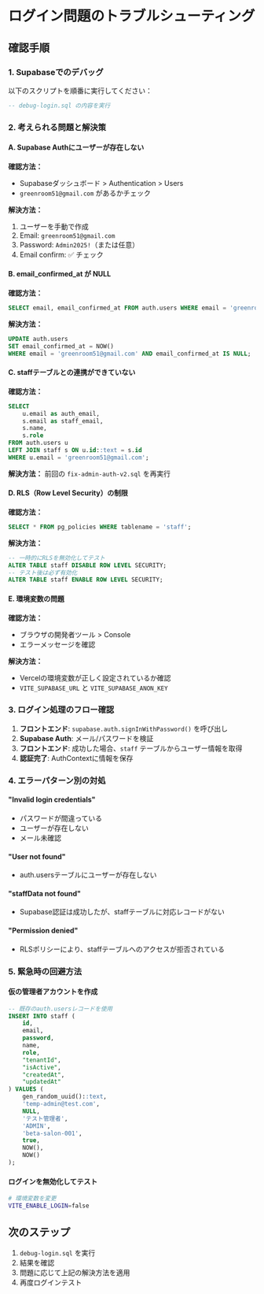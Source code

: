 # ログイン問題のトラブルシューティング

## 確認手順

### 1. Supabaseでのデバッグ
以下のスクリプトを順番に実行してください：

```sql
-- debug-login.sql の内容を実行
```

### 2. 考えられる問題と解決策

#### A. Supabase Authにユーザーが存在しない
**確認方法：**
- Supabaseダッシュボード > Authentication > Users
- `greenroom51@gmail.com` があるかチェック

**解決方法：**
1. ユーザーを手動で作成
2. Email: `greenroom51@gmail.com`
3. Password: `Admin2025!`（または任意）
4. Email confirm: ✅ チェック

#### B. email_confirmed_at が NULL
**確認方法：**
```sql
SELECT email, email_confirmed_at FROM auth.users WHERE email = 'greenroom51@gmail.com';
```

**解決方法：**
```sql
UPDATE auth.users 
SET email_confirmed_at = NOW() 
WHERE email = 'greenroom51@gmail.com' AND email_confirmed_at IS NULL;
```

#### C. staffテーブルとの連携ができていない
**確認方法：**
```sql
SELECT 
    u.email as auth_email,
    s.email as staff_email,
    s.name,
    s.role
FROM auth.users u
LEFT JOIN staff s ON u.id::text = s.id
WHERE u.email = 'greenroom51@gmail.com';
```

**解決方法：**
前回の `fix-admin-auth-v2.sql` を再実行

#### D. RLS（Row Level Security）の制限
**確認方法：**
```sql
SELECT * FROM pg_policies WHERE tablename = 'staff';
```

**解決方法：**
```sql
-- 一時的にRLSを無効化してテスト
ALTER TABLE staff DISABLE ROW LEVEL SECURITY;
-- テスト後は必ず有効化
ALTER TABLE staff ENABLE ROW LEVEL SECURITY;
```

#### E. 環境変数の問題
**確認方法：**
- ブラウザの開発者ツール > Console
- エラーメッセージを確認

**解決方法：**
- Vercelの環境変数が正しく設定されているか確認
- `VITE_SUPABASE_URL` と `VITE_SUPABASE_ANON_KEY`

### 3. ログイン処理のフロー確認

1. **フロントエンド**: `supabase.auth.signInWithPassword()` を呼び出し
2. **Supabase Auth**: メール/パスワードを検証
3. **フロントエンド**: 成功した場合、`staff` テーブルからユーザー情報を取得
4. **認証完了**: AuthContextに情報を保存

### 4. エラーパターン別の対処

#### "Invalid login credentials"
- パスワードが間違っている
- ユーザーが存在しない
- メール未確認

#### "User not found"
- auth.usersテーブルにユーザーが存在しない

#### "staffData not found"
- Supabase認証は成功したが、staffテーブルに対応レコードがない

#### "Permission denied"
- RLSポリシーにより、staffテーブルへのアクセスが拒否されている

### 5. 緊急時の回避方法

#### 仮の管理者アカウントを作成
```sql
-- 既存のauth.usersレコードを使用
INSERT INTO staff (
    id,
    email,
    password,
    name,
    role,
    "tenantId",
    "isActive",
    "createdAt",
    "updatedAt"
) VALUES (
    gen_random_uuid()::text,
    'temp-admin@test.com',
    NULL,
    'テスト管理者',
    'ADMIN',
    'beta-salon-001',
    true,
    NOW(),
    NOW()
);
```

#### ログインを無効化してテスト
```bash
# 環境変数を変更
VITE_ENABLE_LOGIN=false
```

## 次のステップ

1. `debug-login.sql` を実行
2. 結果を確認
3. 問題に応じて上記の解決方法を適用
4. 再度ログインテスト